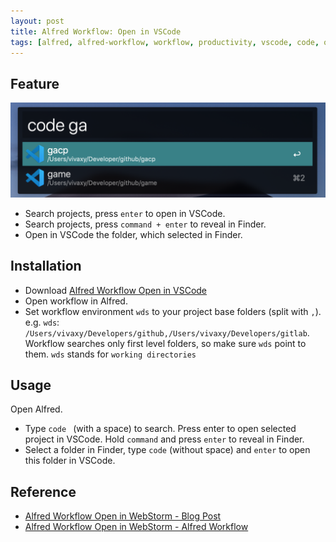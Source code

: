```yaml
---
layout: post
title: Alfred Workflow: Open in VSCode
tags: [alfred, alfred-workflow, workflow, productivity, vscode, code, open-in-vscode, vivaxy]
---
```


## Feature

![Alfred Workflow: Open in VSCode](/assets/2019-08-14-alfred-workflow-open-in-vscode/alfred-workflow-open-in-vscode.png)

- Search projects, press `enter` to open in VSCode.
- Search projects, press `command + enter` to reveal in Finder.
- Open in VSCode the folder, which selected in Finder.

## Installation

- Download [Alfred Workflow Open in VSCode](https://www.dropbox.com/s/8tf7vae3djsos55/Open%20in%20VSCode.alfredworkflow?dl=0)
- Open workflow in Alfred.
- Set workflow environment `wds` to your project base folders (split with `,`).
    e.g. `wds`: `/Users/vivaxy/Developers/github,/Users/vivaxy/Developers/gitlab`.
    Workflow searches only first level folders, so make sure `wds` point to them.
    `wds` stands for `working directories`

## Usage

Open Alfred.

- Type `code ` (with a space) to search. Press enter to open selected project in VSCode. Hold `command` and press `enter` to reveal in Finder.
- Select a folder in Finder, type `code` (without space) and `enter` to open this folder in VSCode.

## Reference

- [Alfred Workflow Open in WebStorm - Blog Post](/2015/06/02/alfred-workflow-open-in-webstorm.html)
- [Alfred Workflow Open in WebStorm - Alfred Workflow](https://www.dropbox.com/s/o4olpcovhcdxgw5/Open%20in%20WebStorm.alfredworkflow?dl=0)
